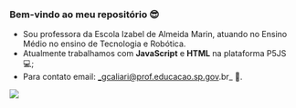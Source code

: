 ### Bem-vindo ao meu repositório 😎


- Sou professora da Escola Izabel de Almeida Marin, atuando no Ensino Médio no ensino de Tecnologia e Robótica.
- Atualmente trabalhamos com **JavaScript** e **HTML** na plataforma P5JS 💻;
- Para contato email: _gcaliari@prof.educacao.sp.gov.br_ 💌.

 ![](https://media1.tenor.com/m/bCfpwMjfAi0AAAAC/cat-typing.gif)
